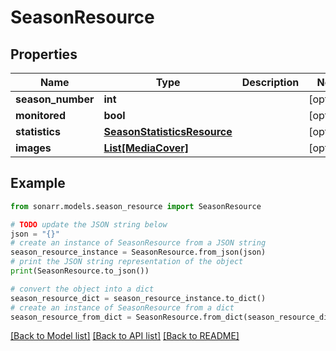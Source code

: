 # SeasonResource


## Properties

Name | Type | Description | Notes
------------ | ------------- | ------------- | -------------
**season_number** | **int** |  | [optional] 
**monitored** | **bool** |  | [optional] 
**statistics** | [**SeasonStatisticsResource**](SeasonStatisticsResource.md) |  | [optional] 
**images** | [**List[MediaCover]**](MediaCover.md) |  | [optional] 

## Example

```python
from sonarr.models.season_resource import SeasonResource

# TODO update the JSON string below
json = "{}"
# create an instance of SeasonResource from a JSON string
season_resource_instance = SeasonResource.from_json(json)
# print the JSON string representation of the object
print(SeasonResource.to_json())

# convert the object into a dict
season_resource_dict = season_resource_instance.to_dict()
# create an instance of SeasonResource from a dict
season_resource_from_dict = SeasonResource.from_dict(season_resource_dict)
```
[[Back to Model list]](../README.md#documentation-for-models) [[Back to API list]](../README.md#documentation-for-api-endpoints) [[Back to README]](../README.md)


